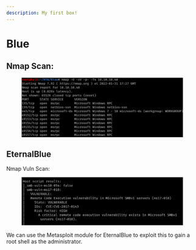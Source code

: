 ```yaml
---
description: My first box!
---
```


# Blue

## Nmap Scan:

<figure><img src="../../../.gitbook/assets/image (68).png" alt=""><figcaption></figcaption></figure>

## EternalBlue

Nmap Vuln Scan:

<figure><img src="../../../.gitbook/assets/image (63).png" alt=""><figcaption></figcaption></figure>

We can use the Metasploit module for EternalBlue to exploit this to gain a root shell as the administrator.
